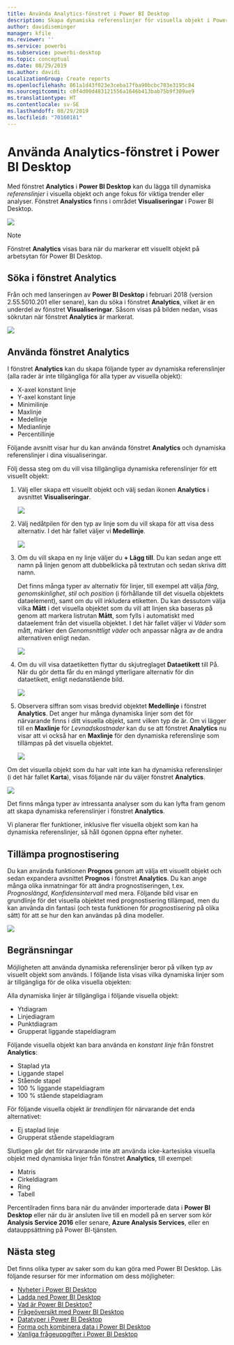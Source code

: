 ```yaml
---
title: Använda Analytics-fönstret i Power BI Desktop
description: Skapa dynamiska referenslinjer för visuella objekt i Power BI Desktop
author: davidiseminger
manager: kfile
ms.reviewer: ''
ms.service: powerbi
ms.subservice: powerbi-desktop
ms.topic: conceptual
ms.date: 08/29/2019
ms.author: davidi
LocalizationGroup: Create reports
ms.openlocfilehash: 861a1d43f023e3ceba17fba90bcbc703e3195c84
ms.sourcegitcommit: c0f4d00d483121556a1646b413bab75b9f309ae9
ms.translationtype: HT
ms.contentlocale: sv-SE
ms.lasthandoff: 08/29/2019
ms.locfileid: "70160181"
---
```

# <a name="using-the-analytics-pane-in-power-bi-desktop"></a>Använda Analytics-fönstret i Power BI Desktop
Med fönstret **Analytics** i **Power BI Desktop** kan du lägga till dynamiska *referenslinjer* i visuella objekt och ange fokus för viktiga trender eller analyser. Fönstret **Analystics** finns i området **Visualiseringar** i Power BI Desktop.

![](media/desktop-analytics-pane/analytics-pane_1.png)

> [!NOTE]
> Fönstret **Analytics** visas bara när du markerar ett visuellt objekt på arbetsytan för Power BI Desktop.

## <a name="search-within-the-analytics-pane"></a>Söka i fönstret Analytics
Från och med lanseringen av **Power BI Desktop** i februari 2018 (version 2.55.5010.201 eller senare), kan du söka i fönstret **Analytics**, vilket är en underdel av fönstret **Visualiseringar**. Såsom visas på bilden nedan, visas sökrutan när fönstret **Analytics** är markerat.

![](media/desktop-analytics-pane/analytics-pane_1b.png)

## <a name="using-the-analytics-pane"></a>Använda fönstret Analytics
I fönstret **Analytics** kan du skapa följande typer av dynamiska referenslinjer (alla rader är inte tillgängliga för alla typer av visuella objekt):

* X-axel konstant linje
* Y-axel konstant linje
* Minimilinje
* Maxlinje
* Medellinje
* Medianlinje
* Percentillinje

Följande avsnitt visar hur du kan använda fönstret **Analytics** och dynamiska referenslinjer i dina visualiseringar.

Följ dessa steg om du vill visa tillgängliga dynamiska referenslinjer för ett visuellt objekt:

1. Välj eller skapa ett visuellt objekt och välj sedan ikonen **Analytics** i avsnittet **Visualiseringar**.
   
   ![](media/desktop-analytics-pane/analytics-pane_2.png)
2. Välj nedåtpilen för den typ av linje som du vill skapa för att visa dess alternativ. I det här fallet väljer vi **Medellinje**.
   
   ![](media/desktop-analytics-pane/analytics-pane_3.png)
3. Om du vill skapa en ny linje väljer du **+ Lägg till**. Du kan sedan ange ett namn på linjen genom att dubbelklicka på textrutan och sedan skriva ditt namn.
   
   Det finns många typer av alternativ för linjer, till exempel att välja *färg*, *genomskinlighet*, *stil* och *position* (i förhållande till det visuella objektets dataelement), samt om du vill inkludera etiketten. Du kan dessutom välja vilka **Mått** i det visuella objektet som du vill att linjen ska baseras på genom att markera listrutan **Mått**, som fylls i automatiskt med dataelement från det visuella objektet. I det här fallet väljer vi *Väder*  som mått, märker den *Genomsnittligt väder* och anpassar några av de andra alternativen enligt nedan.
   
   ![](media/desktop-analytics-pane/analytics-pane_4.png)
4. Om du vill visa dataetiketten flyttar du skjutreglaget **Dataetikett** till På. När du gör detta får du en mängd ytterligare alternativ för din dataetikett, enligt nedanstående bild.
   
   ![](media/desktop-analytics-pane/analytics-pane_5.png)
5. Observera siffran som visas bredvid objektet **Medellinje** i fönstret **Analytics**. Det anger hur många dynamiska linjer som det för närvarande finns i ditt visuella objekt, samt vilken typ de är. Om vi lägger till en **Maxlinje** för *Levnadskostnader* kan du se att fönstret **Analytics** nu visar att vi också har en **Maxlinje** för den dynamiska referenslinje som tillämpas på det visuella objektet.
   
   ![](media/desktop-analytics-pane/analytics-pane_6.png)

Om det visuella objekt som du har valt inte kan ha dynamiska referenslinjer (i det här fallet **Karta**), visas följande när du väljer fönstret **Analytics**.

![](media/desktop-analytics-pane/analytics-pane_7.png)

Det finns många typer av intressanta analyser som du kan lyfta fram genom att skapa dynamiska referenslinjer i fönstret **Analytics**.

Vi planerar fler funktioner, inklusive fler visuella objekt som kan ha dynamiska referenslinjer, så håll ögonen öppna efter nyheter.

## <a name="apply-forecasting"></a>Tillämpa prognostisering
Du kan använda funktionen **Prognos** genom att välja ett visuellt objekt och sedan expandera avsnittet **Prognos** i fönstret **Analytics**. Du kan ange många olika inmatningar för att ändra prognostiseringen, t.ex. *Prognoslängd*, *Konfidensintervall* med mera. Följande bild visar en grundlinje för det visuella objektet med prognostisering tillämpad, men du kan använda din fantasi (och testa funktionen för *prognostisering* på olika sätt) för att se hur den kan användas på dina modeller.

![](media/desktop-analytics-pane/analytics-pane_8.png)

## <a name="limitations"></a>Begränsningar
Möjligheten att använda dynamiska referenslinjer beror på vilken typ av visuellt objekt som används. I följande lista visas vilka dynamiska linjer som är tillgängliga för de olika visuella objekten:

Alla dynamiska linjer är tillgängliga i följande visuella objekt:

* Ytdiagram
* Linjediagram
* Punktdiagram
* Grupperat liggande stapeldiagram

Följande visuella objekt kan bara använda en *konstant linje* från fönstret **Analytics**:

* Staplad yta
* Liggande stapel
* Stående stapel
* 100 % liggande stapeldiagram
* 100 % stående stapeldiagram

För följande visuella objekt är *trendlinjen* för närvarande det enda alternativet:

* Ej staplad linje
* Grupperat stående stapeldiagram

Slutligen går det för närvarande inte att använda icke-kartesiska visuella objekt med dynamiska linjer från fönstret **Analytics**, till exempel:

* Matris
* Cirkeldiagram
* Ring
* Tabell

Percentilraden finns bara när du använder importerade data i **Power BI Desktop** eller när du är ansluten live till en modell på en server som kör **Analysis Service 2016** eller senare, **Azure Analysis Services**, eller en datauppsättning på Power BI-tjänsten. 

## <a name="next-steps"></a>Nästa steg
Det finns olika typer av saker som du kan göra med Power BI Desktop. Läs följande resurser för mer information om dess möjligheter:

* [Nyheter i Power BI Desktop](desktop-latest-update.md)
* [Ladda ned Power BI Desktop](desktop-get-the-desktop.md)
* [Vad är Power BI Desktop?](desktop-what-is-desktop.md)
* [Frågeöversikt med Power BI Desktop](desktop-query-overview.md)
* [Datatyper i Power BI Desktop](desktop-data-types.md)
* [Forma och kombinera data i Power BI Desktop](desktop-shape-and-combine-data.md)
* [Vanliga frågeuppgifter i Power BI Desktop](desktop-common-query-tasks.md)    

